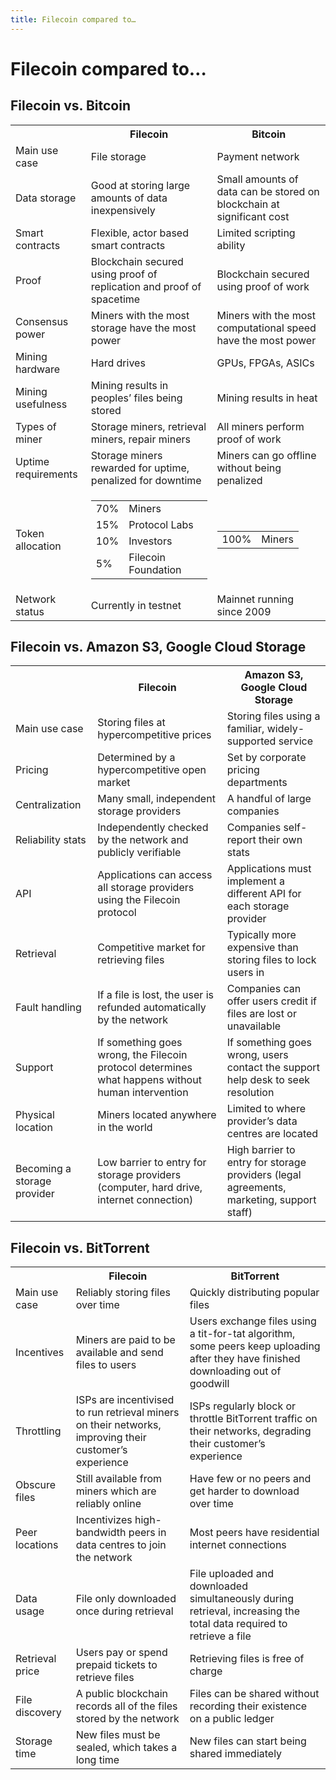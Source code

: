 ```yaml
---
title: Filecoin compared to…
---
```


# Filecoin compared to…

## Filecoin vs. Bitcoin

<table class="comparison">
    <tr>
        <th></th>
        <th>Filecoin</th>
        <th>Bitcoin</th>
    </tr>
    <tr>
        <td>Main use case</td>
        <td>File storage</td>
        <td>Payment network</td>
    </tr>
    <tr>
        <td>Data storage</td>
        <td>Good at storing large amounts of data inexpensively</td>
        <td>Small amounts of data can be stored on blockchain at significant cost</td>
    </tr>
    <tr>
        <td>Smart contracts</td>
        <td>Flexible, actor based smart contracts</td>
        <td>Limited scripting ability</td>
    </tr>
    <tr>
        <td>Proof</td>
        <td>Blockchain secured using proof of replication and proof of spacetime</td>
        <td>Blockchain secured using proof of work</td>
    </tr>
    <tr>
        <td>Consensus power</td>
        <td>Miners with the most storage have the most power</td>
        <td>Miners with the most computational speed have the most power</td>
    </tr>
    <tr>
        <td>Mining hardware</td>
        <td>Hard drives</td>
        <td>GPUs, FPGAs, ASICs</td>
    </tr>
    <tr>
        <td>Mining usefulness</td>
        <td>Mining results in peoples’ files being stored</td>
        <td>Mining results in heat</td>
    </tr>
    <tr>
        <td>Types of miner</td>
        <td>Storage miners, retrieval miners, repair miners</td>
        <td>All miners perform proof of work</td>
    </tr>
    <tr>
        <td>Uptime requirements</td>
        <td>Storage miners rewarded for uptime, penalized for downtime</td>
        <td>Miners can go offline without being penalized</td>
    </tr>
    <tr>
        <td>Token allocation</td>
        <td>
            <table>
                <tr><td>70%</td><td>Miners</td></tr>
                <tr><td>15%</td><td>Protocol Labs</td></tr>
                <tr><td>10%</td><td>Investors</td></tr>
                <tr><td>5%</td><td>Filecoin Foundation</td></tr>
            </table>
        </td>
        <td>
            <table>
                <tr><td>100%</td><td>Miners</td></tr>
            </table>
        </td>
    </tr>
    <tr>
        <td>Network status</td>
        <td>Currently in testnet</td>
        <td>Mainnet running since 2009</td>
    </tr>
</table>

## Filecoin vs. Amazon S3, Google Cloud Storage

<table class="comparison">
    <tr>
        <th></th>
        <th>Filecoin</th>
        <th>Amazon S3, Google Cloud Storage</th>
    </tr>
    <tr>
        <td>Main use case</td>
        <td>Storing files at hypercompetitive prices</td>
        <td>Storing files using a familiar, widely-supported service</td>
    </tr>
    <tr>
        <td>Pricing</td>
        <td>Determined by a hypercompetitive open market</td>
        <td>Set by corporate pricing departments</td>
    </tr>
    <tr>
        <td>Centralization</td>
        <td>Many small, independent storage providers</td>
        <td>A handful of large companies</td>
    </tr>
    <tr>
        <td>Reliability stats</td>
        <td>Independently checked by the network and publicly verifiable</td>
        <td>Companies self-report their own stats</td>
    </tr>
    <tr>
        <td>API</td>
        <td>Applications can access all storage providers using the Filecoin protocol</td>
        <td>Applications must implement a different API for each storage provider</td>
    </tr>
    <tr>
        <td>Retrieval</td>
        <td>Competitive market for retrieving files</td>
        <td>Typically more expensive than storing files to lock users in</td>
    </tr>
    <tr>
        <td>Fault handling</td>
        <td>If a file is lost, the user is refunded automatically by the network</td>
        <td>Companies can offer users credit if files are lost or unavailable</td>
    </tr>
    <tr>
        <td>Support</td>
        <td>If something goes wrong, the Filecoin protocol determines what happens without human intervention</td>
        <td>If something goes wrong, users contact the support help desk to seek resolution</td>
    </tr>
    <tr>
        <td>Physical location</td>
        <td>Miners located anywhere in the world</td>
        <td>Limited to where provider’s data centres are located</td>
    </tr>
    <tr>
        <td>Becoming a storage provider</td>
        <td>Low barrier to entry for storage providers (computer, hard drive, internet connection)</td>
        <td>High barrier to entry for storage providers (legal agreements, marketing, support staff)</td>
    </tr>
</table>

## Filecoin vs. BitTorrent

<table class="comparison">
    <tr>
        <th></th>
        <th>Filecoin</th>
        <th>BitTorrent</th>
    </tr>
    <tr>
        <td>Main use case</td>
        <td>Reliably storing files over time</td>
        <td>Quickly distributing popular files</td>
    </tr>
    <tr>
        <td>Incentives</td>
        <td>Miners are paid to be available and send files to users</td>
        <td>Users exchange files using a tit-for-tat algorithm, some peers keep uploading after they have finished downloading out of goodwill</td>
    </tr>
    <tr>
        <td>Throttling</td>
        <td>ISPs are incentivised to run retrieval miners on their networks, improving their customer’s experience</td>
        <td>ISPs regularly block or throttle BitTorrent traffic on their networks, degrading their customer’s experience</td>
    </tr>
    <tr>
        <td>Obscure files</td>
        <td>Still available from miners which are reliably online</td>
        <td>Have few or no peers and get harder to download over time</td>
    </tr>
    <tr>
        <td>Peer locations</td>
        <td>Incentivizes high-bandwidth peers in data centres to join the network</td>
        <td>Most peers have residential internet connections</td>
    </tr>
    <tr>
        <td>Data usage</td>
        <td>File only downloaded once during retrieval</td>
        <td>File uploaded and downloaded simultaneously during retrieval, increasing the total data required to retrieve a file</td>
    </tr>
    <tr>
        <td>Retrieval price</td>
        <td>Users pay or spend prepaid tickets to retrieve files</td>
        <td>Retrieving files is free of charge</td>
    </tr>
    <tr>
        <td>File discovery</td>
        <td>A public blockchain records all of the files stored by the network</td>
        <td>Files can be shared without recording their existence on a public ledger</td>
    </tr>
    <tr>
        <td>Storage time</td>
        <td>New files must be sealed, which takes a long time</td>
        <td>New files can start being shared immediately</td>
    </tr>
</table>

